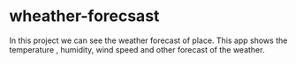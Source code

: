 # wheather-forecsast
In this project we can see the weather forecast of place. This app shows the temperature , humidity, wind speed and other forecast of the weather.
